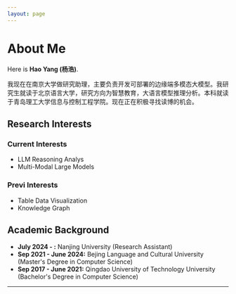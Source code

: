 ```yaml
---
layout: page
---
```


# About Me

<!-- <img src="https://caihanlin.com/caihanlin.jpg" class="floatpic" width="360" height="480"> -->

Here is **Hao Yang (杨浩)**.

<!-- I am a final-year undergrad majoring in EECS at Fuzhou University and Maynooth University (Combined Degrees). Currently, I serve as a research assistant at the IIoT-Lab, advised by [Prof. Zhezhuang Xu](https://www.researchgate.net/profile/Zhezhuang-Xu) and [Dr. Meng Yuan](https://www.researchgate.net/profile/Meng-Yuan-4). I also spent a lovely summer research program with [Prof. Pietro Liò](https://www.cl.cam.ac.uk/~pl219/) at Cambridge University. Recently, I have been selected as an **AAAI & KDD UC Scholar**.

If you are interested in any aspect of me, I would love to chat and collaborate, please email me at - *hanlin[dot]cai[at]ieee[dot]org* -->
我现在在南京大学做研究助理，主要负责开发可部署的边缘端多模态大模型。我研究生就读于北京语言大学，研究方向为智慧教育，大语言模型推理分析。本科就读于青岛理工大学信息与控制工程学院。现在正在积极寻找读博的机会。

## Research Interests
### Current Interests
- LLM Reasoning Analys
- Multi-Modal Large Models
### Previ Interests
- Table Data Visualization
- Knowledge Graph


## Academic Background

- **July 2024 - :** Nanjing University (Research Assistant)
- **Sep 2021 - June 2024:** Bejing Language and Cultural University (Master's Degree in Computer Science)
- **Sep 2017 - June 2021:** Qingdao University of Technology University (Bachelor's Degree in Computer Science)
---

